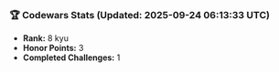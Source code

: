 ### 🏆 Codewars Stats (Updated: 2025-09-24 06:13:33 UTC)

- **Rank:** 8 kyu
- **Honor Points:** 3
- **Completed Challenges:** 1
